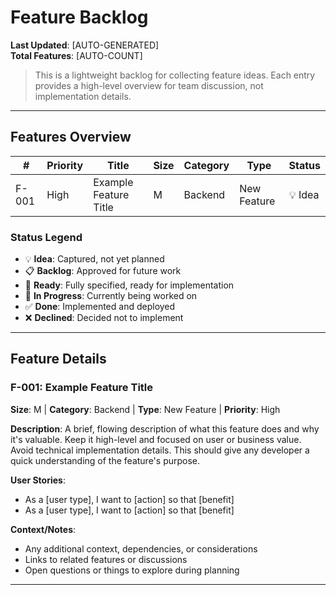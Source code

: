 # Feature Backlog

**Last Updated**: [AUTO-GENERATED]  
**Total Features**: [AUTO-COUNT]

> This is a lightweight backlog for collecting feature ideas. Each entry provides a high-level overview for team discussion, not implementation details.

---

## Features Overview

| # | Priority | Title | Size | Category | Type | Status |
|---|----------|-------|------|----------|------|--------|
| F-001 | High | Example Feature Title | M | Backend | New Feature | 💡 Idea |

### Status Legend
- 💡 **Idea**: Captured, not yet planned
- 📋 **Backlog**: Approved for future work
- 🎯 **Ready**: Fully specified, ready for implementation
- 🚧 **In Progress**: Currently being worked on
- ✅ **Done**: Implemented and deployed
- ❌ **Declined**: Decided not to implement

---

## Feature Details

### F-001: Example Feature Title
**Size**: M | **Category**: Backend | **Type**: New Feature | **Priority**: High

**Description**:
A brief, flowing description of what this feature does and why it's valuable. Keep it high-level and focused on user or business value. Avoid technical implementation details. This should give any developer a quick understanding of the feature's purpose.

**User Stories**:
- As a [user type], I want to [action] so that [benefit]
- As a [user type], I want to [action] so that [benefit]

**Context/Notes**:
- Any additional context, dependencies, or considerations
- Links to related features or discussions
- Open questions or things to explore during planning

---

<!-- New features will be appended below -->